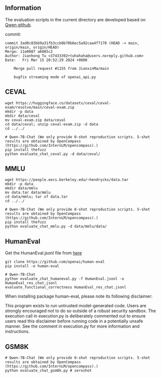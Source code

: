 ## Information

The evaluation scripts in the current directory are developed based on [Qwen github](https://github.com/QwenLM/Qwen/tree/main/eval).

commit:

```
commit 3ad0c83bb9a31fb3ccb8b70b6ec5a92caa4f7170 (HEAD -> main, origin/main, origin/HEAD)
Merge: 11e0087 a6085c2
Author: Jianhong Tu <37433392+tuhahaha@users.noreply.github.com>
Date:   Fri Mar 15 20:52:29 2024 +0800

    Merge pull request #1155 from JianxinMa/main

    bugfix streaming mode of openai_api.py
```

## CEVAL

```Shell
wget https://huggingface.co/datasets/ceval/ceval-exam/resolve/main/ceval-exam.zip
mkdir -p data
mkdir data/ceval
mv ceval-exam.zip data/ceval
cd data/ceval; unzip ceval-exam.zip -d data
cd ../../

# Qwen-7B-Chat (We only provide 0-shot reproduction scripts. 5-shot results are obtained by OpenCompass (https://github.com/InternLM/opencompass).)
pip install thefuzz
python evaluate_chat_ceval.py -d data/ceval/
```

## MMLU

```Shell
wget https://people.eecs.berkeley.edu/~hendrycks/data.tar
mkdir -p data
mkdir data/mmlu
mv data.tar data/mmlu
cd data/mmlu; tar xf data.tar
cd ../../

# Qwen-7B-Chat (We only provide 0-shot reproduction scripts. 5-shot results are obtained by OpenCompass (https://github.com/InternLM/opencompass).)
pip install thefuzz
python evaluate_chat_mmlu.py -d data/mmlu/data/
```

## HumanEval

Get the HumanEval.jsonl file from [here](https://github.com/openai/human-eval/tree/master/data)

```Shell
git clone https://github.com/openai/human-eval
pip install -e human-eval

# Qwen-7B-Chat
python evaluate_chat_humaneval.py -f HumanEval.jsonl -o HumanEval_res_chat.jsonl
evaluate_functional_correctness HumanEval_res_chat.jsonl
```

When installing package human-eval, please note its following disclaimer:

This program exists to run untrusted model-generated code. Users are strongly encouraged not to do so outside of a robust security sandbox. The execution call in execution.py is deliberately commented out to ensure users read this disclaimer before running code in a potentially unsafe manner. See the comment in execution.py for more information and instructions.

## GSM8K

```Shell
# Qwen-7B-Chat (We only provide 0-shot reproduction scripts. 5-shot results are obtained by OpenCompass (https://github.com/InternLM/opencompass).)
python evaluate_chat_gsm8k.py # zeroshot
```
